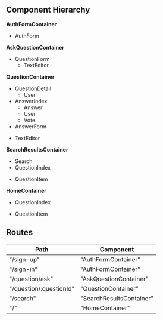 ## Component Hierarchy

**AuthFormContainer**
 - AuthForm

**AskQuestionContainer**
- QuestionForm
  + TextEditor

**QuestionContainer**
 - QuestionDetail
   + User
 - AnswerIndex
   + Answer
    * User
    * Vote
 - AnswerForm
  + TextEditor

**SearchResultsContainer**
 - Search
 - QuestionIndex
  + QuestionItem

**HomeContainer**
 - QuestionIndex
  + QuestionItem


## Routes
|Path   | Component   |
|-------|-------------|
| "/sign-up" | "AuthFormContainer" |
| "/sign-in" | "AuthFormContainer" |
|"/question/ask"| "AskQuestionContainer" |
|"/question/:questionId"|"QuestionContainer"|
|"/search"|"SearchResultsContainer"|
|"/"|"HomeContainer"|
